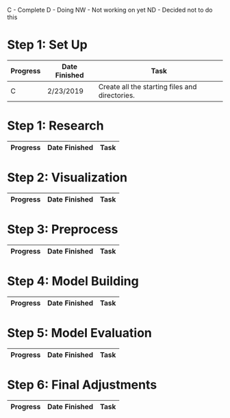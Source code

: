 C - Complete
D - Doing
NW - Not working on yet
ND - Decided not to do this


# Step 1: Set Up

| Progress | Date Finished | Task                  
|----------|---------------|-----
|C         | 2/23/2019     | Create all the starting files and directories.


# Step 1: Research 

| Progress | Date Finished | Task                  
|----------|---------------|-----


# Step 2: Visualization

| Progress | Date Finished | Task                  
|----------|---------------|-----


# Step 3: Preprocess

| Progress | Date Finished | Task                  
|----------|---------------|-----


# Step 4: Model Building

| Progress | Date Finished | Task                  
|----------|---------------|-----


# Step 5: Model Evaluation

| Progress | Date Finished | Task                  
|----------|---------------|-----

# Step 6: Final Adjustments 

| Progress | Date Finished | Task  
|----------|---------------|-----